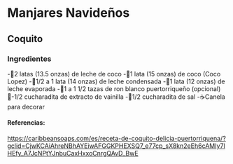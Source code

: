 # Manjares Navideños

## Coquito
### Ingredientes
-🥛2 latas (13.5 onzas) de leche de coco
-🥥1 lata (15 onzas) de coco (Coco Lopez)
-🍼1/2 a 1 lata (14 onzas) de leche condensada
-🍵1 lata (12 onzas) de leche evaporada
-🍾1 a 1 1/2 tazas de ron blanco puertorriqueño (opcional)
🍦-1/2 cucharadita de extracto de vainilla
-🧂1/2 cucharadita de sal
-☕Canela para decorar
#### Referencias:
https://caribbeansoaps.com/es/receta-de-coquito-delicia-puertorriquena/?gclid=CjwKCAiAhreNBhAYEiwAFGGKPHEXSQ7_e77cp_sX8kn2eEh6cAMIy7IHEfy_A7JcNPtYJnbuCaxHxxoCnrgQAvD_BwE
